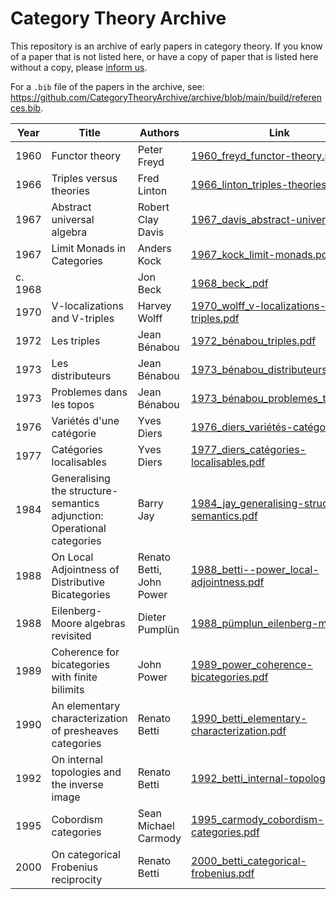 # Category Theory Archive
This repository is an archive of early papers in category theory. If you know of a paper that is not listed here, or have a copy of paper that is listed here without a copy, please [inform us](https://github.com/CategoryTheoryArchive/archive/issues).

For a `.bib` file of the papers in the archive, see: https://github.com/CategoryTheoryArchive/archive/blob/main/build/references.bib.

| Year | Title | Authors | Link |
| --- | --- | --- | --- |
| 1960 | Functor theory | Peter Freyd | [1960_freyd_functor-theory.pdf](https://github.com/CategoryTheoryArchive/archive/blob/main/resources/1960_freyd_functor-theory.pdf) |
| 1966 | Triples versus theories | Fred Linton | [1966_linton_triples-theories.pdf](https://github.com/CategoryTheoryArchive/archive/blob/main/resources/1966_linton_triples-theories.pdf) |
| 1967 | Abstract universal algebra | Robert Clay Davis | [1967_davis_abstract-universal.pdf](https://github.com/CategoryTheoryArchive/archive/blob/main/resources/1967_davis_abstract-universal.pdf) |
| 1967 | Limit Monads in Categories | Anders Kock | [1967_kock_limit-monads.pdf](https://github.com/CategoryTheoryArchive/archive/blob/main/resources/1967_kock_limit-monads.pdf) |
| c. 1968 |  | Jon Beck | [1968_beck_.pdf](https://github.com/CategoryTheoryArchive/archive/blob/main/resources/1968_beck_.pdf) |
| 1970 | V-localizations and V-triples | Harvey Wolff | [1970_wolff_v-localizations-v-triples.pdf](https://github.com/CategoryTheoryArchive/archive/blob/main/resources/1970_wolff_v-localizations-v-triples.pdf) |
| 1972 | Les triples | Jean Bénabou | [1972_bénabou_triples.pdf](https://github.com/CategoryTheoryArchive/archive/blob/main/resources/1972_bénabou_triples.pdf) |
| 1973 | Les distributeurs | Jean Bénabou | [1973_bénabou_distributeurs.pdf](https://github.com/CategoryTheoryArchive/archive/blob/main/resources/1973_bénabou_distributeurs.pdf) |
| 1973 | Problemes dans les topos | Jean Bénabou | [1973_bénabou_problemes_topos.pdf](https://github.com/CategoryTheoryArchive/archive/blob/main/resources/1973_bénabou_problemes_topos.pdf) |
| 1976 | Variétés d'une catégorie | Yves Diers | [1976_diers_variétés-catégorie.pdf](https://github.com/CategoryTheoryArchive/archive/blob/main/resources/1976_diers_variétés-catégorie.pdf) |
| 1977 | Catégories localisables | Yves Diers | [1977_diers_catégories-localisables.pdf](https://github.com/CategoryTheoryArchive/archive/blob/main/resources/1977_diers_catégories-localisables.pdf) |
| 1984 | Generalising the structure-semantics adjunction: Operational categories | Barry Jay | [1984_jay_generalising-structure-semantics.pdf](https://github.com/CategoryTheoryArchive/archive/blob/main/resources/1984_jay_generalising-structure-semantics.pdf) |
| 1988 | On Local Adjointness of Distributive Bicategories | Renato Betti, John Power | [1988_betti--power_local-adjointness.pdf](https://github.com/CategoryTheoryArchive/archive/blob/main/resources/1988_betti--power_local-adjointness.pdf) |
| 1988 | Eilenberg-Moore algebras revisited | Dieter Pumplün | [1988_pümplun_eilenberg-moore.pdf](https://github.com/CategoryTheoryArchive/archive/blob/main/resources/1988_pümplun_eilenberg-moore.pdf) |
| 1989 | Coherence for bicategories with finite bilimits | John Power | [1989_power_coherence-bicategories.pdf](https://github.com/CategoryTheoryArchive/archive/blob/main/resources/1989_power_coherence-bicategories.pdf) |
| 1990 | An elementary characterization of presheaves categories | Renato Betti | [1990_betti_elementary-characterization.pdf](https://github.com/CategoryTheoryArchive/archive/blob/main/resources/1990_betti_elementary-characterization.pdf) |
| 1992 | On internal topologies and the inverse image | Renato Betti | [1992_betti_internal-topologies.pdf](https://github.com/CategoryTheoryArchive/archive/blob/main/resources/1992_betti_internal-topologies.pdf) |
| 1995 | Cobordism categories | Sean Michael Carmody | [1995_carmody_cobordism-categories.pdf](https://github.com/CategoryTheoryArchive/archive/blob/main/resources/1995_carmody_cobordism-categories.pdf) |
| 2000 | On categorical Frobenius reciprocity | Renato Betti | [2000_betti_categorical-frobenius.pdf](https://github.com/CategoryTheoryArchive/archive/blob/main/resources/2000_betti_categorical-frobenius.pdf) |
